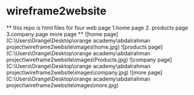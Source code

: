 # wireframe2website
** this repo is html files for four web page 1.home page 2. products page 3.company page more page **
![home page](C:\Users\Orange\Desktop\orange academy\abdalrahman project\wireframe2website\images\home.jpg)
![products page](C:\Users\Orange\Desktop\orange academy\abdalrahman project\wireframe2website\images\Products.jpg)
![company page](C:\Users\Orange\Desktop\orange academy\abdalrahman project\wireframe2website\images\company.jpg)
![more page](C:\Users\Orange\Desktop\orange academy\abdalrahman project\wireframe2website\images\more.jpg)
